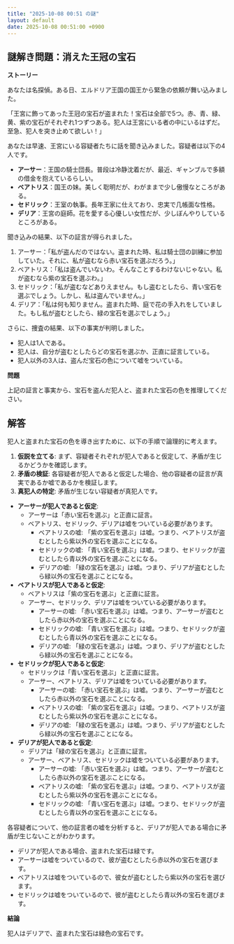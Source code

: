```yaml
---
title: "2025-10-08 00:51 の謎"
layout: default
date: 2025-10-08 00:51:00 +0900
---
```

## 謎解き問題：消えた王冠の宝石

**ストーリー**

あなたは名探偵。ある日、エルドリア王国の国王から緊急の依頼が舞い込みました。

「王宮に飾ってあった王冠の宝石が盗まれた！宝石は全部で5つ。赤、青、緑、黄、紫の宝石がそれぞれ1つずつある。犯人は王宮にいる者の中にいるはずだ。至急、犯人を突き止めて欲しい！」

あなたは早速、王宮にいる容疑者たちに話を聞き込みました。容疑者は以下の4人です。

*   **アーサー**：王国の騎士団長。普段は冷静沈着だが、最近、ギャンブルで多額の借金を抱えているらしい。
*   **ベアトリス**：国王の妹。美しく聡明だが、わがままで少し傲慢なところがある。
*   **セドリック**：王室の執事。長年王家に仕えており、忠実で几帳面な性格。
*   **デリア**：王宮の庭師。花を愛する心優しい女性だが、少しぼんやりしているところがある。

聞き込みの結果、以下の証言が得られました。

1.  アーサー：「私が盗んだのではない。盗まれた時、私は騎士団の訓練に参加していた。それに、私が盗むなら赤い宝石を選ぶだろう。」
2.  ベアトリス：「私は盗んでいないわ。そんなことするわけないじゃない。私が盗むなら紫の宝石を選ぶわ。」
3.  セドリック：「私が盗むなどありえません。もし盗むとしたら、青い宝石を選ぶでしょう。しかし、私は盗んでいません。」
4.  デリア：「私は何も知りません。盗まれた時、庭で花の手入れをしていました。もし私が盗むとしたら、緑の宝石を選ぶでしょう。」

さらに、捜査の結果、以下の事実が判明しました。

*   犯人は1人である。
*   犯人は、自分が盗むとしたらどの宝石を選ぶか、正直に証言している。
*   犯人以外の3人は、盗んだ宝石の色について嘘をついている。

**問題**

上記の証言と事実から、宝石を盗んだ犯人と、盗まれた宝石の色を推理してください。

## 解答

犯人と盗まれた宝石の色を導き出すために、以下の手順で論理的に考えます。

1.  **仮説を立てる**: まず、容疑者それぞれが犯人であると仮定して、矛盾が生じるかどうかを確認します。
2.  **矛盾の検証**: 各容疑者が犯人であると仮定した場合、他の容疑者の証言が真実であるか嘘であるかを検証します。
3.  **真犯人の特定**: 矛盾が生じない容疑者が真犯人です。

*   **アーサーが犯人であると仮定**:
    *   アーサーは「赤い宝石を選ぶ」と正直に証言。
    *   ベアトリス、セドリック、デリアは嘘をついている必要があります。
        *   ベアトリスの嘘: 「紫の宝石を選ぶ」は嘘。つまり、ベアトリスが盗むとしたら紫以外の宝石を選ぶことになる。
        *   セドリックの嘘: 「青い宝石を選ぶ」は嘘。つまり、セドリックが盗むとしたら青以外の宝石を選ぶことになる。
        *   デリアの嘘: 「緑の宝石を選ぶ」は嘘。つまり、デリアが盗むとしたら緑以外の宝石を選ぶことになる。
*   **ベアトリスが犯人であると仮定**:
    *   ベアトリスは「紫の宝石を選ぶ」と正直に証言。
    *   アーサー、セドリック、デリアは嘘をついている必要があります。
        *   アーサーの嘘: 「赤い宝石を選ぶ」は嘘。つまり、アーサーが盗むとしたら赤以外の宝石を選ぶことになる。
        *   セドリックの嘘: 「青い宝石を選ぶ」は嘘。つまり、セドリックが盗むとしたら青以外の宝石を選ぶことになる。
        *   デリアの嘘: 「緑の宝石を選ぶ」は嘘。つまり、デリアが盗むとしたら緑以外の宝石を選ぶことになる。
*   **セドリックが犯人であると仮定**:
    *   セドリックは「青い宝石を選ぶ」と正直に証言。
    *   アーサー、ベアトリス、デリアは嘘をついている必要があります。
        *   アーサーの嘘: 「赤い宝石を選ぶ」は嘘。つまり、アーサーが盗むとしたら赤以外の宝石を選ぶことになる。
        *   ベアトリスの嘘: 「紫の宝石を選ぶ」は嘘。つまり、ベアトリスが盗むとしたら紫以外の宝石を選ぶことになる。
        *   デリアの嘘: 「緑の宝石を選ぶ」は嘘。つまり、デリアが盗むとしたら緑以外の宝石を選ぶことになる。
*   **デリアが犯人であると仮定**:
    *   デリアは「緑の宝石を選ぶ」と正直に証言。
    *   アーサー、ベアトリス、セドリックは嘘をついている必要があります。
        *   アーサーの嘘: 「赤い宝石を選ぶ」は嘘。つまり、アーサーが盗むとしたら赤以外の宝石を選ぶことになる。
        *   ベアトリスの嘘: 「紫の宝石を選ぶ」は嘘。つまり、ベアトリスが盗むとしたら紫以外の宝石を選ぶことになる。
        *   セドリックの嘘: 「青い宝石を選ぶ」は嘘。つまり、セドリックが盗むとしたら青以外の宝石を選ぶことになる。

各容疑者について、他の証言者の嘘を分析すると、デリアが犯人である場合に矛盾が生じないことがわかります。

*   デリアが犯人である場合、盗まれた宝石は緑です。
*   アーサーは嘘をついているので、彼が盗むとしたら赤以外の宝石を選びます。
*   ベアトリスは嘘をついているので、彼女が盗むとしたら紫以外の宝石を選びます。
*   セドリックは嘘をついているので、彼が盗むとしたら青以外の宝石を選びます。

**結論**

犯人はデリアで、盗まれた宝石は緑色の宝石です。
